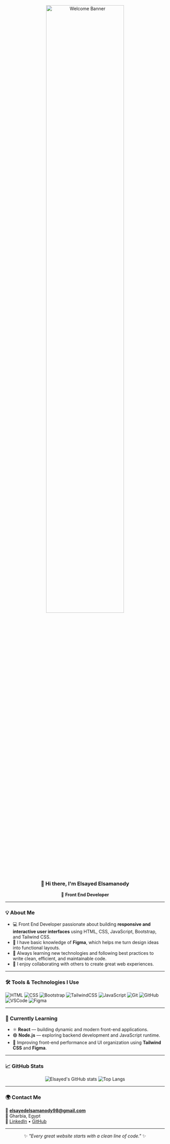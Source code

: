 <div align="center">

<img src="https://github.com/ElSamanody/ElSamanody/blob/main/assets/welcome.gif" alt="Welcome Banner" width="70%" />

### 👋 Hi there, I'm Elsayed Elsamanody  
🎯 **Front End Developer**

</div>

---

### 💡 About Me
- 💻 Front End Developer passionate about building **responsive and interactive user interfaces** using HTML, CSS, JavaScript, Bootstrap, and Tailwind CSS.  
- 🎨 I have basic knowledge of **Figma**, which helps me turn design ideas into functional layouts.  
- 🚀 Always learning new technologies and following best practices to write clean, efficient, and maintainable code.  
- 🤝 I enjoy collaborating with others to create great web experiences.  

---

### 🛠️ Tools & Technologies I Use

![HTML](https://img.shields.io/badge/HTML5-E34F26?style=flat&logo=html5&logoColor=white)
![CSS](https://img.shields.io/badge/CSS3-1572B6?style=flat&logo=css3&logoColor=white)
![Bootstrap](https://img.shields.io/badge/Bootstrap-563D7C?style=flat&logo=bootstrap&logoColor=white)
![TailwindCSS](https://img.shields.io/badge/Tailwind_CSS-38B2AC?style=flat&logo=tailwind-css&logoColor=white)
![JavaScript](https://img.shields.io/badge/JavaScript-F7DF1E?style=flat&logo=javascript&logoColor=black)
![Git](https://img.shields.io/badge/Git-F05032?style=flat&logo=git&logoColor=white)
![GitHub](https://img.shields.io/badge/GitHub-181717?style=flat&logo=github)
![VSCode](https://img.shields.io/badge/VSCode-0078D4?style=flat&logo=visualstudiocode&logoColor=white)
![Figma](https://img.shields.io/badge/Figma-F24E1E?style=flat&logo=figma&logoColor=white)

---

### 🌱 Currently Learning
- ⚛️ **React** — building dynamic and modern front-end applications.  
- 🟢 **Node.js** — exploring backend development and JavaScript runtime.  
- 🎨 Improving front-end performance and UI organization using **Tailwind CSS** and **Figma**.  

---

### 📈 GitHub Stats

<div align="center">

![Elsayed's GitHub stats](https://github-readme-stats.vercel.app/api?username=ElSamanody&show_icons=true&theme=tokyonight)
![Top Langs](https://github-readme-stats.vercel.app/api/top-langs/?username=ElSamanody&layout=compact&theme=tokyonight)

</div>

---

### 🌍 Contact Me

📧 **elsayedelsamanody98@gmail.com**  
📍 Gharbia, Egypt  
💬 [LinkedIn](https://www.linkedin.com/in/elsayed-elsamanody-a118a4219/) • [GitHub](https://github.com/ElSamanody)

---

<div align="center">
  
✨ *"Every great website starts with a clean line of code."* ✨

</div>
